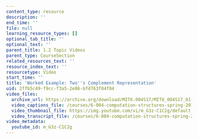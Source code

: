 ```yaml
---
content_type: resource
description: ''
end_time: ''
file: null
learning_resource_types: []
optional_tab_title: ''
optional_text: ''
parent_title: 1.2 Topic Videos
parent_type: CourseSection
related_resources_text: ''
resource_index_text: ''
resourcetype: Video
start_time: ''
title: 'Worked Example: Two''s Complement Representation'
uid: 2ffb5c49-f9cc-f3a5-2e86-bfd763f04f84
video_files:
  archive_url: https://archive.org/download/MIT6.004S17/MIT6_004S17_01-02-12-02_300k.mp4
  video_captions_file: /courses/6-004-computation-structures-spring-2017/1ce4375c823152b191e55de4e4524b88_m_G3z-C1C2g.vtt
  video_thumbnail_file: https://img.youtube.com/vi/m_G3z-C1C2g/default.jpg
  video_transcript_file: /courses/6-004-computation-structures-spring-2017/0e416c7befa226591d7aa0ac2defd485_m_G3z-C1C2g.pdf
video_metadata:
  youtube_id: m_G3z-C1C2g
---
```

